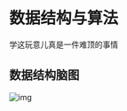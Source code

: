 # 数据结构与算法

学这玩意儿真是一件难顶的事情

## 数据结构脑图

![img](http://ww1.sinaimg.cn/large/006ekNqVgy1ghlqzb81z6j31rq10i18d.jpg)
